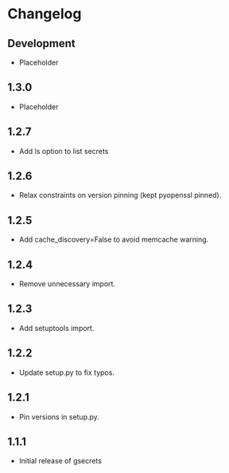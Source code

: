 Changelog
=========

Development
-----------

* Placeholder

1.3.0
-----


* Placeholder

1.2.7
-----


* Add ls option to list secrets

1.2.6
-----

* Relax constraints on version pinning (kept pyopenssl pinned).

1.2.5
-----

* Add cache_discovery=False to avoid memcache warning.

1.2.4
-----

* Remove unnecessary import.

1.2.3
-----

* Add setuptools import.

1.2.2
-----

* Update setup.py to fix typos.

1.2.1
-----

* Pin versions in setup.py.

1.1.1
-----

* Initial release of gsecrets

